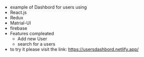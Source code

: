 - example of Dashbord for users using 
- React.js 
- Redux 
- Matrial-UI
- firebase
- Features compleated 
  - Add new User
  - search for a users
- to try it please visit the link: https://usersdashbord.netlify.app/



